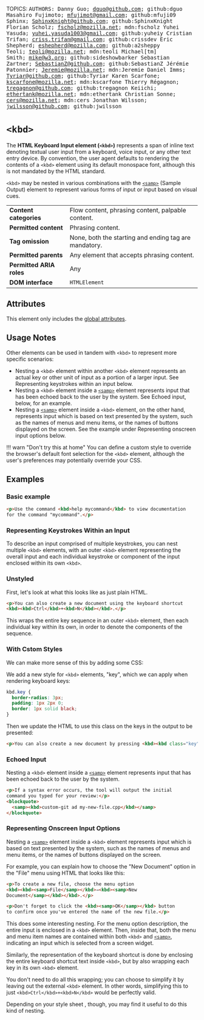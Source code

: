 TOPICS: <kbd>
AUTHORS: Danny Guo; dguo@github.com; github:dguo
         Masahiro Fujimoto; mfujimot@gmail.com; github:mfuji09
         Sphinx; SphinxKnight@github.com; github:SphinxKnight
         Florian Scholz; fscholz@mozilla.net; mdn:fscholz
         Yuhei Yasuda; yuhei.yasuda1003@gmail.com; github:yuheiy
         Cristian Trifan; criss.trifan@gmail.com; github:crissdev
         Eric Shepherd; eshepherd@mozilla.com; github:a2sheppy
         Teoli; teoli@mozilla.net; mdn:teoli
         Michael[tm] Smith; mike@w3.org; github:sideshowbarker
         Sebastian Zartner; SebastianZ@github.com; github:SebastianZ
         Jérémie Patonnier; Jeremie@mozilla.net; mdn:Jeremie
         Daniel Imms; Tyriar@github.com; github:Tyriar
         Karen Scarfone; kscarfone@mozilla.net; mdn:kscarfone
         Thierry Régagnon; tregagnon@github.com; github:tregagnon
         Keiichi; ethertank@mozilla.net; mdn:ethertank
         Christian Sonne; cers@mozilla.net; mdn:cers
         Jonathan Wilsson; jwilsson@github.com; github:jwilsson

# `<kbd>`

The **HTML Keyboard Input element (`<kbd>`)** represents a span of inline text denoting textual user
input from a keyboard, voice input, or any other text entry device. By convention, the user agent
defaults to rendering the contents of a `<kbd>` element using its default monospace font, although
this is not mandated by the HTML standard.

`<kbd>` may be nested in various combinations with the [`<samp>`](/en/webfrontend/<samp>)
(Sample Output) element to represent various forms of input or input based on visual cues.

|  |  |
| :-- | :-- |
| **Content categories** | Flow content, phrasing content, palpable content. |
| **Permitted content** | Phrasing content. |
| **Tag omission** | None, both the starting and ending tag are mandatory. |
| **Permitted parents** | Any element that accepts phrasing content. |
| **Permitted ARIA roles** | Any |
| **DOM interface** | `HTMLElement` |

## Attributes

This element only includes the [global attributes](https://wiki.developer.mozilla.org/en-US/docs/HTML/Global_attributes).

## Usage Notes

Other elements can be used in tandem with `<kbd>` to represent more specific scenarios:

- Nesting a `<kbd>` element within another `<kbd>` element represents an actual key or other unit of
input as a portion of a larger input. See Representing keystrokes within an input below.
- Nesting a `<kbd>` element inside a [`<samp>`](/en/webfrontend/<samp>) element represents input
that has been echoed back to the user by the system. See Echoed input, below, for an example.
- Nesting a [`<samp>`](/en/webfrontend/<samp>) element inside a `<kbd>` element, on the other hand,
represents input which is based on text presented by the system, such as the names of menus and menu
items, or the names of buttons displayed on the screen. See the example under Representing onscreen
input options below.
  
!!! warn "Don't try this at home"
    You can define a custom style to override the browser's default font selection for the `<kbd>` element,
    although the user's preferences may potentially override your CSS.

## Examples

### Basic example

```html
<p>Use the command <kbd>help mycommand</kbd> to view documentation
for the command "mycommand".</p>
```

### Representing Keystrokes Within an Input

To describe an input comprised of multiple keystrokes, you can nest multiple `<kbd>` elements,
with an outer `<kbd>` element representing the overall input and each individual keystroke or
component of the input enclosed within its own `<kbd>`.

### Unstyled

First, let's look at what this looks like as just plain HTML.

```html
<p>You can also create a new document using the keyboard shortcut
<kbd><kbd>Ctrl</kbd>+<kbd>N</kbd></kbd>.</p>
```

This wraps the entire key sequence in an outer `<kbd>` element, then each individual key within its
own, in order to denote the components of the sequence.

### With Cstom Styles

We can make more sense of this by adding some CSS:

We add a new style for `<kbd>` elements, "key", which we can apply when rendering keyboard keys:

```css
kbd.key {
  border-radius: 3px;
  padding: 1px 2px 0;
  border: 1px solid black;
}
```

Then we update the HTML to use this class on the keys in the output to be presented:

```html
<p>You can also create a new document by pressing <kbd><kbd class="key">Ctrl</kbd>+<kbd class="key">N</kbd></kbd>.</p>
```

### Echoed Input

Nesting a `<kbd>` element inside a [`<samp>`](/en/webfrontend/<samp>) element represents input that
has been echoed back to the user by the system.

```html
<p>If a syntax error occurs, the tool will output the initial
command you typed for your review:</p>
<blockquote>
  <samp><kbd>custom-git ad my-new-file.cpp</kbd></samp>
</blockquote>
```

### Representing Onscreen Input Options

Nesting a [`<samp>`](/en/webfrontend/<samp>) element inside a `<kbd>` element represents input which
is based on text presented by the system, such as the names of menus and menu items, or the names of
buttons displayed on the screen.

For example, you can explain how to choose the "New Document" option in the "File"
menu using HTML that looks like this:

```html
<p>To create a new file, choose the menu option
<kbd><kbd><samp>File</samp></kbd>⇒<kbd><samp>New
Document</samp></kbd></kbd>.</p>

<p>Don't forget to click the <kbd><samp>OK</samp></kbd> button
to confirm once you've entered the name of the new file.</p>
```

This does some interesting nesting. For the menu option description, the entire input is enclosed in
a `<kbd>` element. Then, inside that, both the menu and menu item names are  contained within both
`<kbd>` and [`<samp>`](/en/webfrontend/<samp>), indicating an input which is selected from a screen widget.

Similarly, the representation of the keyboard shortcut is done by enclosing the entire keyboard
shortcut text inside `<kbd>`, but by also wrapping each key in its own `<kbd>` element.

You don't need to do all this wrapping; you can choose to simplify it by leaving out the external
`<kbd>` element. In other words, simplifying this to just
`<kbd>Ctrl</kbd>+<kbd>N</kbd>` would be perfectly valid.

Depending on your style sheet , though, you may find it useful to do this kind of nesting.
